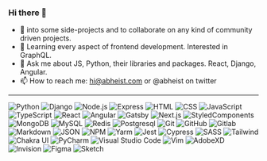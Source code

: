 ### Hi there 👋

- 🔭 into some side-projects and to collaborate on any kind of community driven projects.
- 🌱 Learning every aspect of frontend development. Interested in GraphQL.
- 💬 Ask me about JS, Python, their libraries and packages. React, Django, Angular.
- 📫 How to reach me: hi@abheist.com or @abheist on twitter

---

![Python](https://img.shields.io/badge/-Python-0A1A2F?style=flat&logo=python)
![Django](https://img.shields.io/badge/-Django-0A1A2F?style=flat&logo=django)
![Node.js](https://img.shields.io/badge/-Node.js-0A1A2F?style=flat&logo=node.js)
![Express](https://img.shields.io/badge/-Express-0A1A2F?style=flat&logo=express)
![HTML](https://img.shields.io/badge/-HTML-0A1A2F?style=flat&logo=HTML5)
![CSS](https://img.shields.io/badge/-CSS-0A1A2F?style=flat&logo=CSS3)
![JavaScript](https://img.shields.io/badge/-JavaScript-0A1A2F?style=flat&logo=javascript)
![TypeScript](https://img.shields.io/badge/-Typescript-0A1A2F?style=flat&logo=typescript)
![React](https://img.shields.io/badge/-React-0A1A2F?style=flat&logo=react)
![Angular](https://img.shields.io/badge/-Angular-0A1A2F?style=flat&logo=angular&logoColor=DD0031)
![Gatsby](https://img.shields.io/badge/-Gatsby-0A1A2F?style=flat&logo=gatsby&logoColor=663399)
![Next.js](https://img.shields.io/badge/-Next.js-0A1A2F?style=flat&logo=next.js)
![StyledComponents](https://img.shields.io/badge/-StyledComponents-0A1A2F?style=flat&logo=styled-components&logoColor=fff)
![MongoDB](https://img.shields.io/badge/-MongoDB-0A1A2F?style=flat&logo=mongodb)
![MySQL](https://img.shields.io/badge/-MySQL-0A1A2F?style=flat&logo=mysql&logoColor=00d8fd)
![Redis](https://img.shields.io/badge/-Redis-0A1A2F?style=flat&logo=redis)
![Postgresql](https://img.shields.io/badge/-Postgresql-0A1A2F?style=flat&logo=postgresql)
![Git](https://img.shields.io/badge/-Git-0A1A2F?style=flat&logo=git)
![GitHub](https://img.shields.io/badge/-GitHub-0A1A2F?style=flat&logo=github)
![Gitlab](https://img.shields.io/badge/-Gitlab-0A1A2F?style=flat&logo=gitlab)
![Markdown](https://img.shields.io/badge/-Markdown-0A1A2F?style=flat&logo=markdown)
![JSON](https://img.shields.io/badge/-JSON-0A1A2F?style=flat&logo=json)
![NPM](https://img.shields.io/badge/-npm-0A1A2F?style=flat&logo=npm)
![Yarm](https://img.shields.io/badge/-yarn-0A1A2F?style=flat&logo=yarn)
![Jest](https://img.shields.io/badge/-jest-0A1A2F?style=flat&logo=jest)
![Cypress](https://img.shields.io/badge/-cypress-0A1A2F?style=flat&logo=cypress)
![SASS](https://img.shields.io/badge/-sass-0A1A2F?style=flat&logo=sass)
![Tailwind](https://img.shields.io/badge/-Tailwind-0A1A2F?style=flat&logo=tailwind-css)
![Chakra UI](https://img.shields.io/badge/-Chakra_UI-0A1A2F?style=flat&logo=chakra-ui)
![PyCharm](https://img.shields.io/badge/-PyCharm-0A1A2F?style=flat&logo=pycharm&logoColor=green)
![Visual Studio Code](https://img.shields.io/badge/-Visual%20Studio%20Code-0A1A2F?style=flat&logo=visual-studio-code&logoColor=007ACC)
![Vim](https://img.shields.io/badge/-Vim-0A1A2F?style=flat&logo=vim&logoColor=007ACC)
![AdobeXD](https://img.shields.io/badge/-AdobeXD-0A1A2F?style=flat&logo=adobe-xd)
![Invision](https://img.shields.io/badge/-InVision-0A1A2F?style=flat&logo=InVision)
![Figma](https://img.shields.io/badge/-Figma-0A1A2F?style=flat&logo=figma)
![Sketch](https://img.shields.io/badge/-Sketch-0A1A2F?style=flat&logo=sketch)

